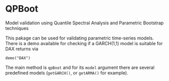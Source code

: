 # QPBoot
Model validation using Quantile Spectral Analysis and Parametric Bootstrap techniques

This pakage can be used for validating parametric time-series models. There is a demo available for checking if a GARCH(1,1)
model is suitable for DAX returns via 
```
demo("DAX")
```
The main method is ``qpBoot`` and for its ``model`` argument there are several predefined models (``getGARCH()``, or ``getARMA()`` for example).
